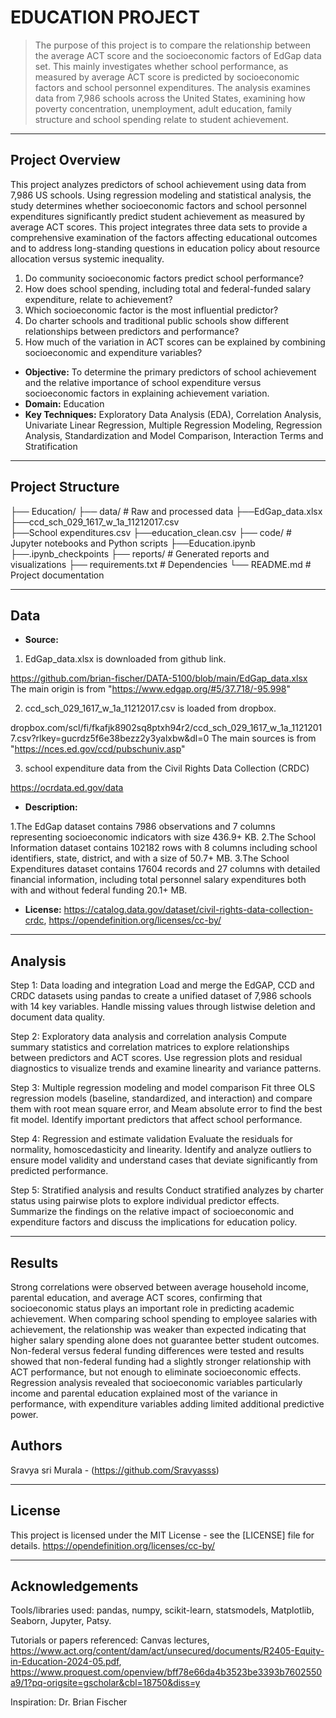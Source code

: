# EDUCATION PROJECT

> The purpose of this project is to compare the relationship between the average ACT score and the socioeconomic factors of EdGap data set. This mainly investigates whether school performance, as measured by average ACT score is predicted by socioeconomic factors and school personnel expenditures. The analysis examines data from 7,986 schools across the United States, examining how poverty concentration, unemployment, adult education, family structure and school spending relate to student achievement.

---

## Project Overview

This project analyzes predictors of school achievement using data from 7,986 US schools. Using regression modeling and statistical analysis, the study determines whether socioeconomic factors and school personnel expenditures significantly predict student achievement as measured by average ACT scores. This project integrates three data sets to provide a comprehensive examination of the factors affecting educational outcomes and to address long-standing questions in education policy about resource allocation versus systemic inequality.

1. Do community socioeconomic factors predict school performance?
2. How does school spending, including total and federal-funded salary expenditure, relate to achievement?
3. Which socioeconomic factor is the most influential predictor?
4. Do charter schools and traditional public schools show different relationships between predictors and performance?
5. How much of the variation in ACT scores can be explained by combining socioeconomic and expenditure variables?

- **Objective:** To determine the primary predictors of school achievement and the relative importance of school expenditure versus socioeconomic factors in explaining achievement variation.
- **Domain:** Education
- **Key Techniques:** Exploratory Data Analysis (EDA), Correlation Analysis, Univariate Linear Regression, 
Multiple Regression Modeling, Regression Analysis, Standardization and Model Comparison, Interaction Terms and  Stratification

---

## Project Structure


├── Education/ 
    ├── data/                 # Raw and processed data
        ├──EdGap_data.xlsx    
        ├──ccd_sch_029_1617_w_1a_11212017.csv      
        ├──School expenditures.csv
        ├──education_clean.csv
    ├── code/                 # Jupyter notebooks and Python scripts
        ├──Education.ipynb 
        ├──.ipynb_checkpoints
    ├── reports/              # Generated reports and visualizations
    ├── requirements.txt      # Dependencies
    └── README.md             # Project documentation

---

## Data

- **Source:** 

1. EdGap_data.xlsx is downloaded from github link.

https://github.com/brian-fischer/DATA-5100/blob/main/EdGap_data.xlsx 
 The main origin is from "https://www.edgap.org/#5/37.718/-95.998"

2. ccd_sch_029_1617_w_1a_11212017.csv is loaded from dropbox. 

dropbox.com/scl/fi/fkafjk8902sq8ptxh94r2/ccd_sch_029_1617_w_1a_11212017.csv?rlkey=gucrdz5f6e38bezz2y3yalxbw&dl=0 
The main sources is from "https://nces.ed.gov/ccd/pubschuniv.asp"

3. school expenditure data from the Civil Rights Data Collection (CRDC)

https://ocrdata.ed.gov/data

- **Description:** 

1.The EdGap dataset contains 7986 observations and 7 columns representing socioeconomic indicators with size 436.9+ KB. 
2.The School Information dataset contains 102182 rows with 8 columns including school identifiers, state, district, and with a size of 50.7+ MB.
3.The School Expenditures dataset contains 17604 records and 27 columns with detailed financial information, including total personnel salary expenditures both with and without federal funding 20.1+ MB.

- **License:** https://catalog.data.gov/dataset/civil-rights-data-collection-crdc, https://opendefinition.org/licenses/cc-by/

---

## Analysis

Step 1: Data loading and integration
Load and merge the EdGAP, CCD and CRDC datasets using pandas to create a unified dataset of 7,986 schools with 14 key variables. Handle missing values through listwise deletion and document data quality.

Step 2: Exploratory data analysis and correlation analysis
Compute summary statistics and correlation matrices to explore relationships between predictors and ACT scores. Use regression plots and residual diagnostics to visualize trends and examine linearity and variance patterns.

Step 3: Multiple regression modeling and model comparison
Fit three OLS regression models (baseline, standardized, and interaction) and compare them with root mean square error, and Meam absolute error to find the best fit model. Identify important predictors that affect school performance.

Step 4: Regression and estimate validation
Evaluate the residuals for normality, homoscedasticity and linearity. Identify and analyze outliers to ensure model validity and understand cases that deviate significantly from predicted performance.

Step 5: Stratified analysis and results
Conduct stratified analyzes by charter status using pairwise plots to explore individual predictor effects. Summarize the findings on the relative impact of socioeconomic and expenditure factors and discuss the implications for education policy.

---

## Results

Strong correlations were observed between average household income, parental education, and average ACT scores, confirming that socioeconomic status plays an important role in predicting academic achievement. When comparing school spending to employee salaries with achievement, the relationship was weaker than expected indicating that higher salary spending alone does not guarantee better student outcomes. Non-federal versus federal funding differences were tested and results showed that non-federal funding had a slightly stronger relationship with ACT performance, but not enough to eliminate socioeconomic effects. Regression analysis revealed that socioeconomic variables particularly income and parental education explained most of the variance in performance, with expenditure variables adding limited additional predictive power.

## Authors

Sravya sri Murala - (https://github.com/Sravyasss)

---

## License

This project is licensed under the MIT License - see the [LICENSE] file for details.
https://opendefinition.org/licenses/cc-by/

---

## Acknowledgements

Tools/libraries used: pandas, numpy, scikit-learn, statsmodels, Matplotlib, Seaborn, Jupyter, Patsy.

Tutorials or papers referenced: Canvas lectures, https://www.act.org/content/dam/act/unsecured/documents/R2405-Equity-in-Education-2024-05.pdf, https://www.proquest.com/openview/bff78e66da4b3523be3393b7602550a9/1?pq-origsite=gscholar&cbl=18750&diss=y

Inspiration: Dr. Brian Fischer
